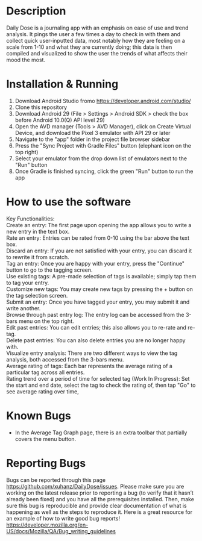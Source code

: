 # Description
Daily Dose is a journaling app with an emphasis on ease of use and trend analysis. It pings the user a few times a day to check in with them and collect quick user-inputted data, most notably how they are feeling on a scale from 1-10 and what they are currently doing; this data is then compiled and visualized to show the user the trends of what affects their mood the most.

# Installation & Running
1. Download Android Studio fromo https://developer.android.com/studio/<br>
2. Clone this repository<br>
3. Download Android 29 (File > Settings > Android SDK > check the box before Android 10.0(Q) API level 29)
4. Open the AVD manager (Tools > AVD Manager), click on Create Virtual Device, and download the Pixel 3 emulator with API 29 or later<br>
5. Navigate to the "app" folder in the project file browser sidebar<br>
6. Press the "Sync Project with Gradle Files" button (elephant icon on the top right)
7. Select your emulator from the drop down list of emulators next to the "Run" button
8. Once Gradle is finished syncing, click the green "Run" button to run the app

# How to use the software
Key Functionalities:<br>
Create an entry: The first page upon opening the app allows you to write a new entry in the text box.<br>
Rate an entry: Entries can be rated from 0-10 using the bar above the text box.<br>
Discard an entry: If you are not satisfied with your entry, you can discard it to rewrite it from scratch.<br>
Tag an entry: Once you are happy with your entry, press the "Continue" button to go to the tagging screen.<br>
Use existing tags: A pre-made selection of tags is available; simply tap them to tag your entry.<br>
Customize new tags: You may create new tags by pressing the + button on the tag selection screen.<br>
Submit an entry: Once you have tagged your entry, you may submit it and write another.<br>
Browse through past entry log: The entry log can be accessed from the 3-bars menu on the top right.<br>
Edit past entries: You can edit entries; this also allows you to re-rate and re-tag.<br>
Delete past entries: You can also delete entries you are no longer happy with.<br>
Visualize entry analysis: There are two different ways to view the tag analysis, both accessed from the 3-bars menu.<br>
Average rating of tags: Each bar represents the average rating of a particular tag across all entries.<br>
Rating trend over a period of time for selected tag (Work In Progress): Set the start and end date, select the tag to check the rating of, then tap "Go" to see average rating over time,<br>

# Known Bugs
- In the Average Tag Graph page, there is an extra toolbar that partially covers the menu button. <br>

# Reporting Bugs
Bugs can be reported through this page https://github.com/xuhanz/DailyDose/issues. Please make sure you are working on the latest release prior to reporting a bug (to verify that it hasn’t already been fixed) and you have all the prerequisites installed. Then, make sure this bug is reproducible and provide clear documentation of what is happening as well as the steps to reproduce it. Here is a great resource for an example of how to write good bug reports! https://developer.mozilla.org/en-US/docs/Mozilla/QA/Bug_writing_guidelines 
